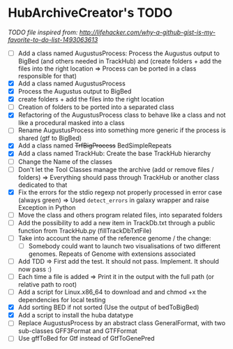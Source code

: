 # HubArchiveCreator's TODO

*TODO file inspired from: http://lifehacker.com/why-a-github-gist-is-my-favorite-to-do-list-1493063613*

- [ ] Add a class named AugustusProcess: Process the Augustus output to BigBed (and others needed in TrackHub) and (create folders + add the files into the right location => Process can be ported in a class responsible for that)
 - [x] Add a class named AugustusProcess
 - [x] Process the Augustus output to BigBed
 - [x] create folders + add the files into the right location
 - [ ] Creation of folders to be ported into a separated class
 - [x] Refactoring of the AugustusProcess class to behave like a class and not like a procedural masked into a class
 - [ ] Rename AugustusProcess into something more generic if the process is shared (gtf to BigBed)
- [x] Add a class named ~~TrfBigProcess~~ BedSimpleRepeats
- [x] Add a class named TrackHub: Create the base TrackHub hierarchy
- [ ] Change the Name of the classes
- [ ] Don't let the Tool Classes manage the archive (add or remove files / folders) => Everything should pass through TrackHub or another class dedicated to that
- [x] Fix the errors for the stdio regexp not properly processed in error case (always green) => Used `detect_errors` in  galaxy wrapper and raise Exception in Python
- [ ] Move the class and others program related files, into separated folders
- [ ] Add the possibility to add a new item in TrackDb.txt through a public function from TrackHub.py (fillTrackDbTxtFile)
- [ ] Take into account the name of the reference genome / the change:
  - [ ] Somebody could want to launch two visualisations of two different genomes. Repeats of Genome with extensions associated
- [ ] Add TDD => First add the test. It should not pass. Implement. It should now pass :)
- [ ] Each time a file is added => Print it in the output with the full path (or relative path to root)
- [ ] Add a script for Linux.x86_64 to download and and chmod +x the dependencies for local testing
- [x] Add sorting BED if not sorted (Use the output of bedToBigBed)
- [x] Add a script to install the huba datatype
- [ ] Replace AugustusProcess by an abstract class GeneralFormat, with two sub-classes GFF3Format and GTFFormat
- [ ] Use gffToBed for Gtf instead of GtfToGenePred

